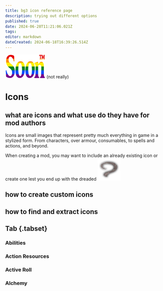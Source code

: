 ```yaml
---
title: bg3 icon reference page
description: trying out different options
published: true
date: 2024-06-28T11:21:06.021Z
tags: 
editor: markdown
dateCreated: 2024-06-18T16:39:26.514Z
---
```


![soon_tm.webp](/test/alithea/soon_tm.webp) (not really)

# Icons

## what are icons and what use do they have for mod authors

Icons are small images that represent pretty much everything in game in a stylized form. From characters, over armour, consumables, to spells and actions, and beyond.

When creating a mod, you may want to include an already existing icon or create one lest you end up with the dreaded 
![item_unknown.webp](/information/icons/icons-test/item_unknown.webp)

## how to create custom icons

<!-- I've no idea, send help, please -->

## how to find and extract icons



## Tab {.tabset}
### Abilities
### Action Resources
### Active Roll
### Alchemy
































